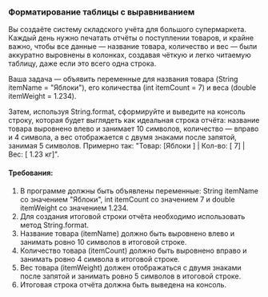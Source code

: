 
### Форматирование таблицы с выравниванием

Вы создаёте систему складского учёта для большого супермаркета. Каждый день нужно печатать отчёты о поступлении товаров, и крайне важно, чтобы все данные — название товара, количество и вес — были аккуратно выровнены в колонках, создавая чёткую и легко читаемую таблицу, даже если это всего одна строка.

Ваша задача — объявить переменные для названия товара (String itemName = "Яблоки"), его количества (int itemCount = 7) и веса (double itemWeight = 1.234).

Затем, используя String.format, сформируйте и выведите на консоль строку, которая будет выглядеть как идеальная строка отчёта: название товара выровнено влево и занимает 10 символов, количество — вправо и 4 символа, а вес отображается с двумя знаками после запятой, занимая 5 символов. Примерно так: "Товар: [Яблоки ] | Кол-во: [ 7] | Вес: [ 1.23 кг]".

#### Требования:
1. В программе должны быть объявлены переменные: String itemName со значением "Яблоки", int itemCount со значением 7 и double itemWeight со значением 1.234.
2. Для создания итоговой строки отчёта необходимо использовать метод String.format.
3. Название товара (itemName) должно быть выровнено влево и занимать ровно 10 символов в итоговой строке.
4. Количество товара (itemCount) должно быть выровнено вправо и занимать ровно 4 символа в итоговой строке.
5. Вес товара (itemWeight) должен отображаться с двумя знаками после запятой и занимать ровно 5 символов в итоговой строке.
6. Итоговая строка отчёта должна быть выведена на консоль.